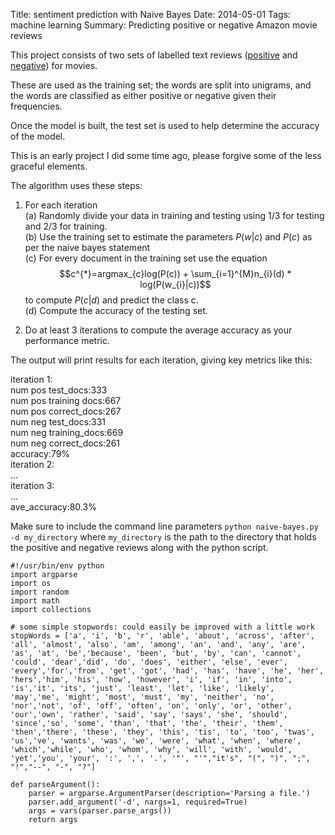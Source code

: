 Title:  sentiment prediction with Naive Bayes
Date: 2014-05-01
Tags: machine learning
Summary: Predicting positive or negative Amazon movie reviews  


This project consists of two sets of labelled text reviews ([positive](https://www.dropbox.com/sh/n2r4e929ahzx84o/AABdDVQ1Rlygs-XkjTytn3bAa) and [negative](https://www.dropbox.com/sh/scnnjiotbltm2za/AAAGz7NsEoG61ojzgZZQPfV-a)) for movies.  

These are used as the training set; the words are split into unigrams, and the words are classified as either positive or negative given their frequencies. 

Once the model is built, the test set is used to help determine the accuracy of the model.  

This is an early project I did some time ago, please forgive some of the less graceful elements.  

The algorithm uses these steps:  

1. For each iteration  
(a) Randomly divide your data in training and testing using 1/3 for
testing and 2/3 for training.  
(b) Use the training set to estimate the parameters $P(w|c)$ and $P(c)$ as per the naive bayes statement  
(c) For every document in the training set use the equation $$c^{*}=argmax_{c}log(P(c)) + \sum_{i=1}^{M}n_{i}(d) * log(P(w_{i}|c))$$ to compute $P(c|d)$ and predict the class c.  
(d) Compute the accuracy of the testing set.

2. Do at least 3 iterations to compute the average accuracy as your performance metric.  

The output will print results for each iteration, giving key metrics like this:

iteration 1:  
    num pos test_docs:333  
    num pos training docs:667  
    num pos correct_docs:267  
    num neg test_docs:331  
    num neg training_docs:669  
    num neg correct_docs:261  
    accuracy:79%  
iteration 2:  
    ...  
iteration 3:  
    ...  
ave_accuracy:80.3%  




Make sure to include the command line parameters `python naive-bayes.py -d my_directory` where `my_directory` is the path to the directory that holds the positive and negative reviews along with the python script.

    #!/usr/bin/env python
    import argparse
    import os
    import random
    import math
    import collections
    
    # some simple stopwords: could easily be improved with a little work
    stopWords = ['a', 'i', 'b', 'r', 'able', 'about', 'across', 'after', 'all', 'almost', 'also', 'am', 'among', 'an', 'and', 'any', 'are', 'as', 'at', 'be','because', 'been', 'but', 'by', 'can', 'cannot', 'could', 'dear','did', 'do', 'does', 'either', 'else', 'ever', 'every','for','from', 'get', 'got', 'had', 'has', 'have', 'he', 'her', 'hers','him', 'his', 'how', 'however', 'i', 'if', 'in', 'into', 'is','it', 'its', 'just', 'least', 'let', 'like', 'likely', 'may','me', 'might', 'most', 'must', 'my', 'neither', 'no', 'nor','not', 'of', 'off', 'often', 'on', 'only', 'or', 'other', 'our','own', 'rather', 'said', 'say', 'says', 'she', 'should', 'since','so', 'some', 'than', 'that', 'the', 'their', 'them', 'then','there', 'these', 'they', 'this', 'tis', 'to', 'too', 'twas', 'us','ve', 'wants', 'was', 'we', 'were', 'what', 'when', 'where', 'which','while', 'who', 'whom', 'why', 'will', 'with', 'would', 'yet','you', 'your', ':', ',', '.', '"', "'","it's", "(", ")", ";", "!","--", "-", "?"]
    
    def parseArgument():
        parser = argparse.ArgumentParser(description='Parsing a file.')
        parser.add_argument('-d', nargs=1, required=True)
        args = vars(parser.parse_args())
        return args
